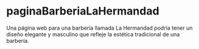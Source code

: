 # paginaBarberiaLaHermandad
Una página web para una barbería llamada La Hermandad podría tener un diseño elegante y masculino que refleje la estética tradicional de una barbería.
